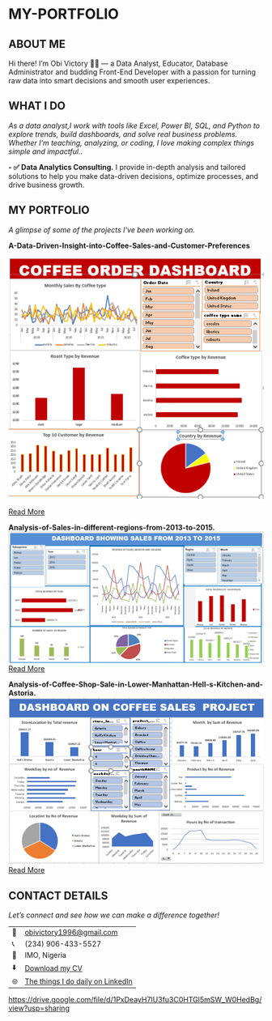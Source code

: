 # MY-PORTFOLIO
<!--Section 1: Introduce your self-->
## ABOUT ME

Hi there! I’m Obi Victory 👨‍💻 — a Data Analyst, Educator, Database Administrator and budding Front-End Developer with a passion for turning raw data into smart decisions and smooth user experiences. 


<!--Mention your top/relevant skills here - core and soft skills-->
## WHAT I DO

*As a data analyst,I work with tools like Excel, Power BI, SQL, and Python to explore trends, build dashboards, and solve real business problems. Whether I’m teaching, analyzing, or coding, I love making complex things simple and impactful..*

**- ✅ Data Analytics Consulting.**
I provide in-depth analysis and tailored solutions to help you make data-driven decisions, optimize processes, and drive business growth. 

<!--Section 2: List 3-4 key projects-->
## MY PORTFOLIO 

*A glimpse of some of the projects I've been working on.*

**A-Data-Driven-Insight-into-Coffee-Sales-and-Customer-Preferences**

![Sales](visual.PNG)

[Read More](https://github.com/ovictory1996/A-Data-Driven-Insight-into-Coffee-Sales-and-Customer-Preferences)

**Analysis-of-Sales-in-different-regions-from-2013-to-2015.**
![Sales](SALES_DASHBOAD.PNG)
[Read More](https://github.com/ovictory1996/Analysis-of-Sales-in-different-regions-from-2013-to-2015)

**Analysis-of-Coffee-Shop-Sale-in-Lower-Manhattan-Hell-s-Kitchen-and-Astoria.**
![Coffee](coffee_sales_Dashboard.PNG)
[Read More](https://github.com/ovictory1996/Analysis-of-Coffee-Shop-Sale-in-Lower-Manhattan-Hell-s-Kitchen-and-Astoria)

## CONTACT DETAILS

*Let’s connect and see how we can make a difference together!*
<table>
  <tbody>
    <tr>
      <td>📧</td>
      <td><a href="mailto:obivictory1996@gmail.com">obivictory1996@gmail.com</a></td>
    </tr>
    <tr>
      <td>📞</td>
      <td>(234) 906-433-5527</td>
    </tr>
    <tr>
      <td>📍</td>
      <td>IMO, Nigeria</td>
    </tr>
    <tr>
      <td>⬇️</td>
      <td><a href=" https://drive.google.com/file/d/1PxDeayH7IU3fu3C0HTGl5mSW_W0HedBg/view?usp=sharing">Download my CV</a></td>
    </tr>
    <tr>
      <td>🌐</td>
      <td><a href="https://linkedin.com/in/victory-obi-3a165b1a0">The things I do daily on LinkedIn</a></td>
    </tr>
  </tbody>
</table>

   https://drive.google.com/file/d/1PxDeayH7IU3fu3C0HTGl5mSW_W0HedBg/view?usp=sharing




